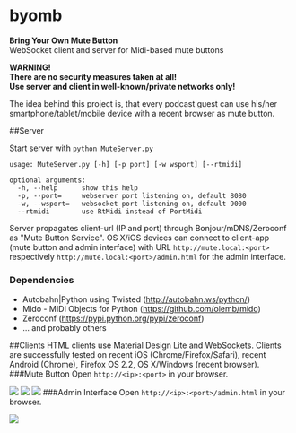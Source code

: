 # byomb
**Bring Your Own Mute Button**  
WebSocket client and server for Midi-based mute buttons

**WARNING!**  
**There are no security measures taken at all!**  
**Use server and client in well-known/private networks only!**

The idea behind this project is, that every podcast guest can use his/her smartphone/tablet/mobile device with a recent browser as mute button.

##Server

Start server with ```python MuteServer.py```

```
usage: MuteServer.py [-h] [-p port] [-w wsport] [--rtmidi]

optional arguments:
  -h, --help      show this help
  -p, --port=     webserver port listening on, default 8080
  -w, --wsport=   websocket port listening on, default 9000
  --rtmidi        use RtMidi instead of PortMidi
```

Server propagates client-url (IP and port) through Bonjour/mDNS/Zeroconf as "Mute Button Service".
OS X/iOS devices can connect to client-app (mute button and admin interface) with URL ```http://mute.local:<port>``` respectively ```http://mute.local:<port>/admin.html``` for the admin interface.

### Dependencies
- Autobahn|Python using Twisted (http://autobahn.ws/python/)  
- Mido - MIDI Objects for Python (https://github.com/olemb/mido)  
- Zeroconf (https://pypi.python.org/pypi/zeroconf)  
- ... and probably others

##Clients
HTML clients use Material Design Lite and WebSockets.
Clients are successfully tested on recent iOS (Chrome/Firefox/Safari), recent Android (Chrome), Firefox OS 2.2, OS X/Windows (recent browser).
###Mute Button
Open ```http://<ip>:<port>``` in your browser.  

![](https://mabe.at/byomb/mute-button_connect.png)
![](https://mabe.at/byomb/mute-button_on.png)
![](https://mabe.at/byomb/mute-button_off.png)
###Admin Interface
Open ```http://<ip>:<port>/admin.html``` in your browser.  

![](https://mabe.at/byomb/admin-interface.png)
